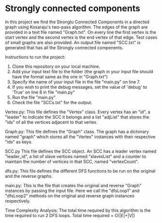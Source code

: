 # Strongly connected components
In this project we find the Stronglu Connected Components in a directed graph using Kosaraju's two-pass algorithm.
The edges of the graph are provided in a text file named "Graph.txt". On every line the first vertex is the start vertex and the second vertex is the end vertex of that edge.
Test cases of small graphs are also provided.
An output file named "SCC.txt" is generated that has all the Strongly connected compenents.

Instructions to run the project:
1)  Clone this repository on your local machine.
2)  Add your input text file to the folder (the graph in your input file should have the format same as the one in "Graph.txt")
3)  Specify the name of your input file in the file "main.py" on line 7.
5)  If you wish to print the debug messages, set the value of 'debug' to 'True' on line 8 in file "main.py" 
6)  Run the file "main.py".
7)  Check the file "SCCs.txt" for the output.

Vertex.py:
This file defines the "Vertex" class.
Every vertex has an "id", a "leader" to indicate the SCC it belongs and a list "adjList" that stores the "ids" of all the vertices adjacent to that vertex.

Graph.py:
This file defines the "Graph" class.
The graph has a dictonary named "graph" which stores all the "Vertex" instances with their respective "ids" as keys.

SCC.py
This file defines the SCC object.
An SCC has a leader vertex named "leader_id", a list of slave vertices named "slavesList" and a counter to maintain the number of vertices in that SCC, named "vertexCount".

dfs.py:
This file defines the different DFS functions to be run on the original and the reverse graphs.

main.py:
This is the file that creates the original and reverse "Graph" instances by passing the input file.
Here we call the "dfsLoop1" and "dfsLoop2" methods on the original and reverse graph instances respectively.

Time Complexity Analysis:
The total time required by this algorithm is the time required to run 2 DFS loops.
Total time required = O(|E|+|V|)